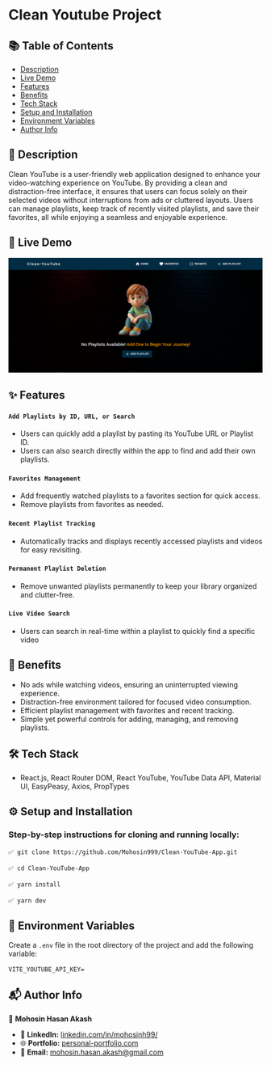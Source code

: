 # Clean Youtube Project

## 📚 Table of Contents

- [Description](#-description)
- [Live Demo](#-live-demo)
- [Features](#-features)
- [Benefits](#-benefits)
- [Tech Stack](#️-tech-stack)
- [Setup and Installation](#️-setup-and-installation)
- [Environment Variables](#-environment-variables)
- [Author Info](#-author-info)

## 📝 Description

Clean YouTube is a user-friendly web application designed to enhance your video-watching experience on YouTube. By providing a clean and distraction-free interface, it ensures that users can focus solely on their selected videos without interruptions from ads or cluttered layouts. Users can manage playlists, keep track of recently visited playlists, and save their favorites, all while enjoying a seamless and enjoyable experience.

## 🚀 Live Demo

[![Project Screenshot](./public/clean-youtube.png)](https://clean-youtube-application.onrender.com/)

## ✨ Features

#### `Add Playlists by ID, URL, or Search`

- Users can quickly add a playlist by pasting its YouTube URL or Playlist ID.
- Users can also search directly within the app to find and add their own playlists.

#### `Favorites Management`

- Add frequently watched playlists to a favorites section for quick access.
- Remove playlists from favorites as needed.

#### `Recent Playlist Tracking`

- Automatically tracks and displays recently accessed playlists and videos for easy revisiting.

#### `Permanent Playlist Deletion`

- Remove unwanted playlists permanently to keep your library organized and clutter-free.

#### `Live Video Search`

- Users can search in real-time within a playlist to quickly find a specific video

## 💬 Benefits

- No ads while watching videos, ensuring an uninterrupted viewing experience.
- Distraction-free environment tailored for focused video consumption.
- Efficient playlist management with favorites and recent tracking.
- Simple yet powerful controls for adding, managing, and removing playlists.

## 🛠️ Tech Stack

- React.js, React Router DOM, React YouTube, YouTube Data API, Material UI, EasyPeasy, Axios, PropTypes

## ⚙️ Setup and Installation

### Step-by-step instructions for cloning and running locally:

```
✅ git clone https://github.com/Mohosin999/Clean-YouTube-App.git

✅ cd Clean-YouTube-App

✅ yarn install

✅ yarn dev
```

## 🔑 Environment Variables

Create a `.env` file in the root directory of the project and add the following variable:

```
VITE_YOUTUBE_API_KEY=
```

## 📬 Author Info

👤 **Mohosin Hasan Akash**

- 💼 **LinkedIn:** [linkedin.com/in/mohosinh99/](https://www.linkedin.com/in/mohosinh99/)
- 🌐 **Portfolio:** [personal-portfolio.com](https://personal-portfolio-website-brown-nine.vercel.app/)
- 📧 **Email:** mohosin.hasan.akash@gmail.com
